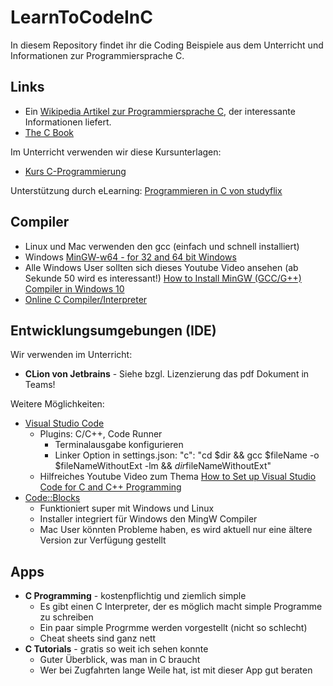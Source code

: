 # LearnToCodeInC

In diesem Repository findet ihr die Coding Beispiele aus dem Unterricht und Informationen zur Programmiersprache C.

## Links
* Ein [Wikipedia Artikel zur Programmiersprache C](https://de.wikipedia.org/wiki/C_(Programmiersprache)), der interessante Informationen liefert.
* [The C Book](https://publications.gbdirect.co.uk/c_book/)

Im Unterricht verwenden wir diese Kursunterlagen:
* [Kurs C-Programmierung](https://www.tu-chemnitz.de/urz/archiv/kursunterlagen/C/)

Unterstützung durch eLearning:
[Programmieren in C von studyflix](https://studyflix.de/informatik-schueler/thema/programmieren-in-c-17)

## Compiler
* Linux und Mac verwenden den gcc (einfach und schnell installiert)
* Windows [MinGW-w64 - for 32 and 64 bit Windows](https://sourceforge.net/projects/mingw-w64/files/mingw-w64/mingw-w64-release/)
* Alle Windows User sollten sich dieses Youtube Video ansehen (ab Sekunde 50 wird es interessant!) [How to Install MinGW (GCC/G++) Compiler in Windows 10](https://www.youtube.com/watch?v=sXW2VLrQ3Bs)
* [Online C Compiler/Interpreter](https://www.onlinegdb.com/online_c_compiler)

## Entwicklungsumgebungen (IDE)
Wir verwenden im Unterricht:
* **CLion von Jetbrains** - Siehe bzgl. Lizenzierung das pdf Dokument in Teams!

Weitere Möglichkeiten:
* [Visual Studio Code](https://code.visualstudio.com/)
  * Plugins: C/C++, Code Runner
    * Terminalausgabe konfigurieren
    * Linker Option in settings.json: "c": "cd $dir && gcc $fileName -o $fileNameWithoutExt -lm && $dir$fileNameWithoutExt"
  * Hilfreiches Youtube Video zum Thema [How to Set up Visual Studio Code for C and C++ Programming](https://www.youtube.com/watch?v=77v-Poud_io) 
* [Code::Blocks](https://www.codeblocks.org/)
  * Funktioniert super mit Windows und Linux 
  * Installer integriert für Windows den MingW Compiler
  * Mac User könnten Probleme haben, es wird aktuell nur eine ältere Version zur Verfügung gestellt

## Apps
* **C Programming** - kostenpflichtig und ziemlich simple
  * Es gibt einen C Interpreter, der es möglich macht simple Programme zu schreiben
  * Ein paar simple Progrmme werden vorgestellt (nicht so schlecht)
  * Cheat sheets sind ganz nett
* **C Tutorials** - gratis so weit ich sehen konnte
  * Guter Überblick, was man in C braucht
  * Wer bei Zugfahrten lange Weile hat, ist mit dieser App gut beraten
